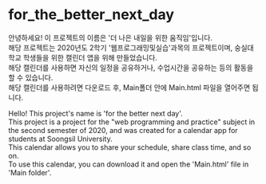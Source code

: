 # for_the_better_next_day
안녕하세요! 이 프로젝트의 이름은 '더 나은 내일을 위한 움직임'입니다.  
해당 프로젝트는 2020년도 2학기 '웹프로그래밍및실습'과목의 프로젝트이며, 숭실대학교 학생들을 위한 캘린더 앱을 위해 만들었습니다.  
해당 캘린더를 사용하면 자신의 일정을 공유하거나, 수업시간을 공유하는 등의 활동을 할 수 있습니다.  
해당 캘린더를 사용하려면 다운로드 후, Main폴더 안에 Main.html 파일을 열어주면 됩니다.  
  
Hello! This project's name is 'for the better next day'.  
This project is a project for the "web programming and practice" subject in the second semester of 2020, and was created for a calendar app for students at Soongsil University.  
This calendar allows you to share your schedule, share class time, and so on.  
To use this calendar, you can download it and open the 'Main.html' file in 'Main folder'.  

